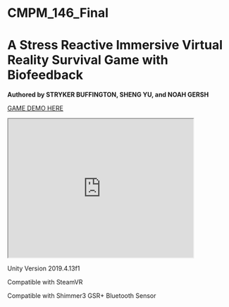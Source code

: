 # CMPM_146_Final

<h1>A Stress Reactive Immersive Virtual Reality Survival Game with Biofeedback</h1>

<strong>Authored by STRYKER BUFFINGTON, SHENG YU, and NOAH GERSH</strong>

<a href= "https://youtu.be/GDmSLI481zg">GAME DEMO HERE</a>

<iframe width="420" height="315"
src="https://youtu.be/GDmSLI481zg">
</iframe>

Unity Version 2019.4.13f1

Compatible with SteamVR

Compatible with Shimmer3 GSR+ Bluetooth Sensor

